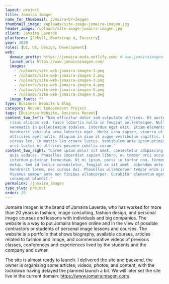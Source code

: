 ```yaml
---
layout: project
title: Jomaira Imagen
name_for_thumbnail: Jomaira<br>Imagen
thumbnail_image: /uploads/site-image-jomaira-imagen.jpg
header_image: /uploads/site-image-jomaira-imagen.jpg
client: Jomaira Laverde
platforms: [Jekyll, Bootstrap 4, Forestry]
year: 2020
roles: [UI, UX, Design, Development]
web:
  domain_pretty: https://jomaira-moda.netlify.com/ # www.jomairaimagen.com
  launch_url: https://www.jomairaimagen.com/
  images:
    - /uploads/site-web-jomaira-imagen-1.png
    - /uploads/site-web-jomaira-imagen-2.png
    - /uploads/site-web-jomaira-imagen-3.png
    - /uploads/site-web-jomaira-imagen-4.png
    - /uploads/site-web-jomaira-imagen-5.png
    - /uploads/site-web-jomaira-imagen-6.png
  image_fonts: ""
type: Business Website & Blog
category: Recent Independent Project
tags: [Business Website, Business Recent]
content_two_left: "Nam efficitur dolor sed vulputate ultrices. Ut auctor vestibulum nibh, ac semper
  risus aliquam sed. Fusce lobortis nulla in feugiat pellentesque. Nullam urna leo,
  venenatis in pellentesque sodales, interdum eget elit. Etiam elementum lorem sapien,
  hendrerit vehicula urna lobortis eget. Morbi urna sapien, viverra ut feugiat eu,
  ultricies eget nulla. Aliquam in diam at augue vestibulum sagittis. Etiam ultricies
  cursus leo, in mattis leo ornare luctus. Vestibulum ante ipsum primis in faucibus
  orci luctus et ultrices posuere cubilia curae."
content_two_right: "Lorem ipsum dolor sit amet, consectetur adipiscing elit. Praesent lobortis a nulla
  quis sodales. Phasellus imperdiet sapien libero, eu tempor orci accumsan at. Vivamus
  interdum pulvinar fermentum. Ut mi ipsum, porta in tortor non, fermentum pharetra
  metus. Sed id lectus consectetur, feugiat ex sit amet, bibendum ante. Vivamus a
  hendrerit lorem, nec cursus dui. Phasellus ullamcorper tempor enim in auctor.
  Vivamus semper ante non finibus ullamcorper. Curabitur elementum eget metus
  consequat blandit."
permalink: /jomaira_imagen
type_slug: project
order: 29
---
```


Jomaira Imagen is the brand of Jomaira Laverde, who has worked for more than 20 years in fashion, image consulting, fashion design, and personal image courses and lessons with individuals and big companies. The website is a way to put Jomaira Imagen online and in the view of possible contractors or students of personal image lessons and courses. The website is a portfolio that shows biography, available courses, articles related to fashion and image, and commemorative videos of previous classes, conferences and experiences lived by the students and the company and owner.

The site is almost ready to launch. I delivered the site and backend, the owner is organizing some articles, videos, photos, and content, with the lockdown having delayed the planned launch a bit. We will later set the site live in the current domain: https://www.jomairaimagen.com/.

<!--Jomaira Imagen is a blog and portafolio for the client Jomaira Laverde who is the head of this fashion brand. Jomaira Laverde has worked and been surounded by fashion had fashion design the mayor part of her life. Now she teaches fashion, good manners in different situations of business and life, and image for entrepeneurs and big companies.-->